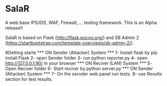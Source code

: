 # SalaR
A web base IPS/IDS, WAF, Firewall, ... testing framework.
This is an Alpha release!!

SalaR is based on Flask (http://flask.pocoo.org/) and SB Admin 2 (https://startbootstrap.com/template-overviews/sb-admin-2/).

#Getting starte
*** ON Sender (Attacker) System ***
1- Install flask by pip install Flask
2- open Sender folder 
3- run python reporter.py
4- open http://127.0.0.1:90/ in your browser
*** ON Reciver (LAN) System ***
5- Open Reciver folder
6- Start reciver by python server.py 
*** ON Sender (Attacker) System ***
7- On the sernder web panel run tests.
8- use Results section for test results.


